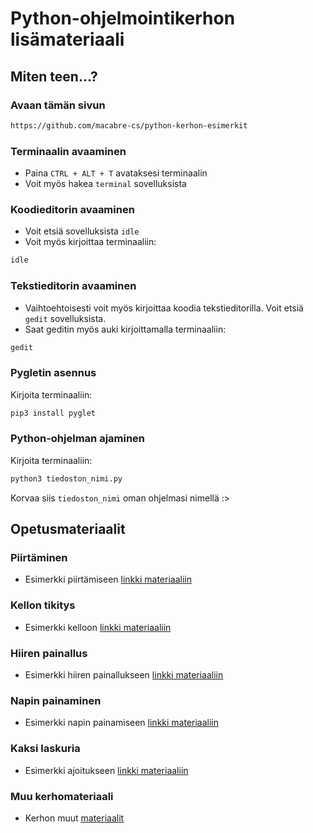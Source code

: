 # Python-ohjelmointikerhon lisämateriaali
## Miten teen...?
### Avaan tämän sivun
```bash
https://github.com/macabre-cs/python-kerhon-esimerkit
```

### Terminaalin avaaminen
- Paina `CTRL + ALT + T` avataksesi terminaalin
- Voit myös hakea `terminal` sovelluksista

### Koodieditorin avaaminen
- Voit etsiä sovelluksista `idle`
- Voit myös kirjoittaa terminaaliin:
```bash
idle
```
### Tekstieditorin avaaminen
- Vaihtoehtoisesti voit myös kirjoittaa koodia tekstieditorilla. Voit etsiä `gedit` sovelluksista.
- Saat geditin myös auki kirjoittamalla terminaaliin:
```bash
gedit
```

### Pygletin asennus
Kirjoita terminaaliin:
```bash
pip3 install pyglet
```

### Python-ohjelman ajaminen
Kirjoita terminaaliin:
```bash
python3 tiedoston_nimi.py
```
Korvaa siis `tiedoston_nimi` oman ohjelmasi nimellä :>

## Opetusmateriaalit

### Piirtäminen
- Esimerkki piirtämiseen
[linkki materiaaliin](https://github.com/macabre-cs/python-kerhon-demot/blob/main/piirto.py)

### Kellon tikitys
- Esimerkki kelloon
[linkki materiaaliin](https://github.com/macabre-cs/python-kerhon-demot/blob/main/aika.py)

### Hiiren painallus
- Esimerkki hiiren painallukseen
[linkki materiaaliin](https://github.com/macabre-cs/python-kerhon-demot/blob/main/hiiri.py)

### Napin painaminen
- Esimerkki napin painamiseen
[linkki materiaaliin](https://github.com/macabre-cs/python-kerhon-demot/blob/main/napin_painaminen.py)

### Kaksi laskuria
- Esimerkki ajoitukseen [linkki materiaaliin](https://github.com/macabre-cs/python-kerhon-demot/blob/main/ajoitus.py)

### Muu kerhomateriaali
- Kerhon muut [materiaalit](https://linktr.ee/linkkipython)

